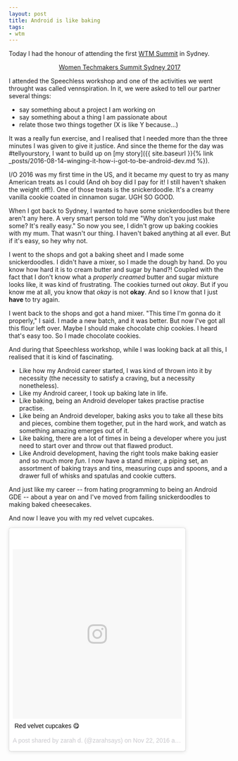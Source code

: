 ```yaml
---
layout: post
title: Android is like baking
tags:
- wtm
---
```


Today I had the honour of attending the first [WTM Summit](https://www.womentechmakers.com/iwd17) in Sydney.

<p style="text-align: center"><a class="twitter-moment" href="https://twitter.com/i/moments/850300484539777024" data-limit="1" data-width="400">Women Techmakers Summit Sydney 2017</a> <script async src="//platform.twitter.com/widgets.js" charset="utf-8"></script></p>

I attended the Speechless workshop and one of the activities we went throught was called vennspiration. In it, we were asked to tell our partner several things:
- say something about a project I am working on
- say something about a thing I am passionate about
- relate those two things together (X is like Y because...)

It was a really fun exercise, and I realised that I needed more than the three minutes I was given to give it justice. And since the theme for the day was #tellyourstory, I want to build up on [my story]({{ site.baseurl }}{% link _posts/2016-08-14-winging-it-how-i-got-to-be-android-dev.md %}).

I/O 2016 was my first time in the US, and it became my quest to try as many American treats as I could (And oh boy did I pay for it! I still haven't shaken the weight off!). One of those treats is the snickerdoodle. It's a creamy vanilla cookie coated in cinnamon sugar. UGH SO GOOD.

When I got back to Sydney, I wanted to have some snickerdoodles but there aren't any here. A very smart person told me "Why don't you just make some? It's really easy." So now you see, I didn't grow up baking cookies with my mum. That wasn't our thing. I haven't baked anything at all ever. But if it's easy, so hey why not.

I went to the shops and got a baking sheet and I made some snickerdoodles. I didn't have a mixer, so I made the dough by hand. Do you know how hard it is to cream butter and sugar by hand?! Coupled with the fact that I don't know what a _properly creamed_ butter and sugar mixture looks like, it was kind of frustrating. The cookies turned out _okay_. But if you know me at all, you know that _okay_ is not __okay__. And so I know that I just __have__ to try again.

I went back to the shops and got a hand mixer. "This time I'm gonna do it properly," I said. I made a new batch, and it was better. But now I've got all this flour left over. Maybe I should make chocolate chip cookies. I heard that's easy too. So I made chocolate cookies.

And during that Speechless workshop, while I was looking back at all this, I realised that it is kind of fascinating.

- Like how my Android career started, I was kind of thrown into it by necessity (the necessity to satisfy a craving, but a necessity nonetheless).
- Like my Android career, I took up baking late in life.
- Like baking, being an Android developer takes practise practise practise.
- Like being an Android developer, baking asks you to take all these bits and pieces, combine them together, put in the hard work, and watch as something amazing emerges out of it.
- Like baking, there are a lot of times in being a developer where you just need to start over and throw out that flawed product.
- Like Android development, having the right tools make baking easier and so much more _fun_. I now have a stand mixer, a piping set, an assortment of baking trays and tins, measuring cups and spoons, and a drawer full of whisks and spatulas and cookie cutters.

And just like my career -- from hating programming to being an Android GDE -- about a year on and I've moved from failing snickerdoodles to making baked cheesecakes.

And now I leave you with my red velvet cupcakes.

<p style="text-align: center"><blockquote class="instagram-media" data-instgrm-captioned data-instgrm-version="7" style=" background:#FFF; border:0; border-radius:3px; box-shadow:0 0 1px 0 rgba(0,0,0,0.5),0 1px 10px 0 rgba(0,0,0,0.15); margin: 1px; max-width:400px; padding:0; width:99.375%; width:-webkit-calc(100% - 2px); width:calc(100% - 2px);"><div style="padding:8px;"> <div style=" background:#F8F8F8; line-height:0; margin-top:40px; padding:50.0% 0; text-align:center; width:100%;"> <div style=" background:url(data:image/png;base64,iVBORw0KGgoAAAANSUhEUgAAACwAAAAsCAMAAAApWqozAAAABGdBTUEAALGPC/xhBQAAAAFzUkdCAK7OHOkAAAAMUExURczMzPf399fX1+bm5mzY9AMAAADiSURBVDjLvZXbEsMgCES5/P8/t9FuRVCRmU73JWlzosgSIIZURCjo/ad+EQJJB4Hv8BFt+IDpQoCx1wjOSBFhh2XssxEIYn3ulI/6MNReE07UIWJEv8UEOWDS88LY97kqyTliJKKtuYBbruAyVh5wOHiXmpi5we58Ek028czwyuQdLKPG1Bkb4NnM+VeAnfHqn1k4+GPT6uGQcvu2h2OVuIf/gWUFyy8OWEpdyZSa3aVCqpVoVvzZZ2VTnn2wU8qzVjDDetO90GSy9mVLqtgYSy231MxrY6I2gGqjrTY0L8fxCxfCBbhWrsYYAAAAAElFTkSuQmCC); display:block; height:44px; margin:0 auto -44px; position:relative; top:-22px; width:44px;"></div></div> <p style=" margin:8px 0 0 0; padding:0 4px;"> <a href="https://www.instagram.com/p/BNIVMyqjk2Q/" style=" color:#000; font-family:Arial,sans-serif; font-size:14px; font-style:normal; font-weight:normal; line-height:17px; text-decoration:none; word-wrap:break-word;" target="_blank">Red velvet cupcakes 😋</a></p> <p style=" color:#c9c8cd; font-family:Arial,sans-serif; font-size:14px; line-height:17px; margin-bottom:0; margin-top:8px; overflow:hidden; padding:8px 0 7px; text-align:center; text-overflow:ellipsis; white-space:nowrap;">A post shared by zarah d. (@zarahsays) on <time style=" font-family:Arial,sans-serif; font-size:14px; line-height:17px;" datetime="2016-11-22T23:03:32+00:00">Nov 22, 2016 at 3:03pm PST</time></p></div></blockquote>
<script async defer src="//platform.instagram.com/en_US/embeds.js"></script></p>

